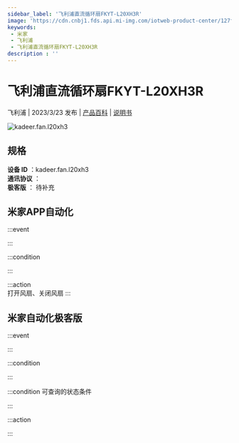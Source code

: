 ```yaml
---
sidebar_label: '飞利浦直流循环扇FKYT-L20XH3R'
image: 'https://cdn.cnbj1.fds.api.mi-img.com/iotweb-product-center/127f3a75c3b6c147b1e28aed8b336f02_1675412247062.png?GalaxyAccessKeyId=AKVGLQWBOVIRQ3XLEW&Expires=9223372036854775807&Signature=q7rZDlq7FA8aG9nRpdujEmEagMI='
keywords: 
 - 米家
 - 飞利浦
 - 飞利浦直流循环扇FKYT-L20XH3R
description : ''
---
```

# 飞利浦直流循环扇FKYT-L20XH3R

飞利浦 | 2023/3/23 发布 | [产品百科](https://home.mi.com/webapp/content/baike/product/index.html?model=kadeer.fan.l20xh3/) | [说明书](https://home.mi.com/views/introduction.html?model=kadeer.fan.l20xh3&region=cn)

![kadeer.fan.l20xh3](https://cdn.cnbj1.fds.api.mi-img.com/iotweb-product-center/127f3a75c3b6c147b1e28aed8b336f02_1675412247062.png?GalaxyAccessKeyId=AKVGLQWBOVIRQ3XLEW&Expires=9223372036854775807&Signature=q7rZDlq7FA8aG9nRpdujEmEagMI=)

## 规格  
> 
**设备 ID** ：kadeer.fan.l20xh3  
**通讯协议** ：  
**极客版**  ： 待补充 


## 米家APP自动化  

:::event  

:::

:::condition  

:::

:::action   
打开风扇、关闭风扇
:::

## 米家自动化极客版  

:::event  

:::

:::condition  

:::

:::condition 可查询的状态条件  

:::

:::action  

:::

        
